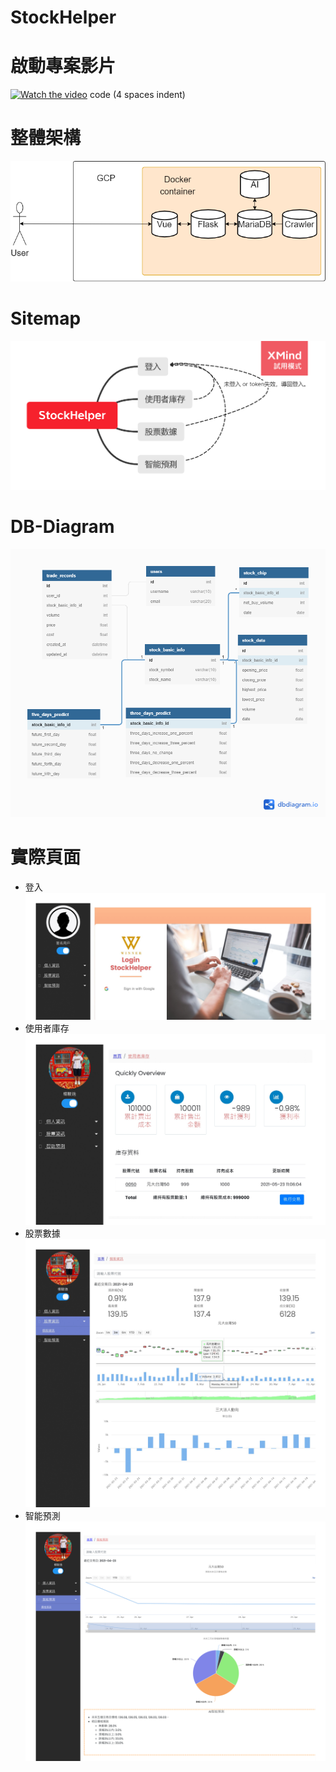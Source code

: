 # StockHelper

# 啟動專案影片
[![Watch the video](https://free.com.tw/blog/wp-content/uploads/2016/10/%E5%B5%8C%E5%85%A5-YouTube-%E5%BD%B1%E7%89%87%E7%82%BA%E9%9F%B3%E6%A8%82%E6%92%AD%E6%94%BE%E5%99%A8%E6%95%99%E5%AD%B8%EF%BC%8C%E5%83%85%E4%BF%9D%E7%95%99%E9%9F%B3%E6%A8%82%E9%BB%9E%E6%93%8A%E8%87%AA%E5%8B%95%E6%92%AD%E6%94%BEyoutube-audio-player-icon.png)](https://www.youtube.com/watch?v=SfFf1UMy3Vk)
code (4 spaces indent)
# 整體架構
![image](https://github.com/Joyang0419/StockHelper/blob/master/readme_file/Stockhelper_Architecture.png)


# Sitemap
![image](https://github.com/Joyang0419/StockHelper/blob/master/readme_file/StockHelper_SiteMap.png)

# DB-Diagram
![image](https://github.com/Joyang0419/StockHelper/blob/master/readme_file/Stockhelper_DBdiagram.png)

# 實際頁面
- 登入
![image](https://github.com/Joyang0419/StockHelper/blob/master/readme_file/StockHelper_Login.jpg)
- 使用者庫存
![image](https://github.com/Joyang0419/StockHelper/blob/master/readme_file/StockHelper_UserInfo.jpg)
- 股票數據
![image](https://github.com/Joyang0419/StockHelper/blob/master/readme_file/StockHelper_StockData.jpg)
- 智能預測
![image](https://github.com/Joyang0419/StockHelper/blob/master/readme_file/StockHelper_AIpredict.png)

